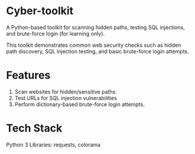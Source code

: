 # Cyber-toolkit
A Python-based toolkit for scanning hidden paths, testing SQL injections, and brute-force login (for learning only).

This toolkit demonstrates common web security checks such as hidden path discovery, SQL injection testing, and basic brute-force login attempts.

# Features

1. Scan websites for hidden/sensitive paths.
2. Test URLs for SQL injection vulnerabilities
3. Perform dictionary-based brute-force login attempts.

# Tech Stack

Python 3
Libraries: requests, colorama
